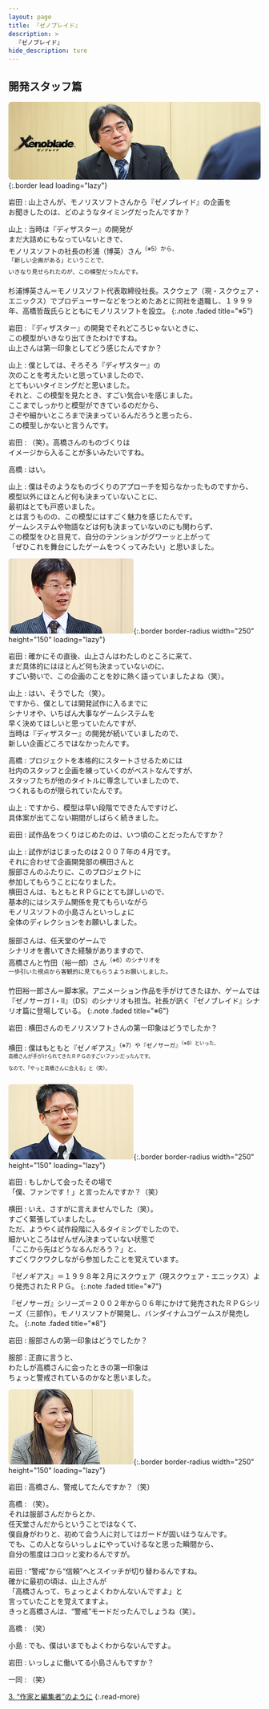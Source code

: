 ```yaml
---
layout: page
title: 『ゼノブレイド』
description: >
  『ゼノブレイド』
hide_description: ture
---
```


## 開発スタッフ篇

![](/interviews/jp/wii/sx4j/vol3/img/mainvisual2.jpg){:.border lead loading="lazy"}

岩田
: 山上さんが、モノリスソフトさんから『ゼノブレイド』の企画を<br>お聞きしたのは、どのようなタイミングだったんですか？

山上
: 当時は『ディザスター』の開発が<br>まだ大詰めにもなっていないときで、<br>モノリスソフトの社長の杉浦（博英）さん<SUP>（※5）から、<br>「新しい企画がある」ということで、<br>いきなり見せられたのが、この模型だったんです。

杉浦博英さん＝モノリスソフト代表取締役社長。スクウェア（現・スクウェア・エニックス）でプロデューサーなどをつとめたあとに同社を退職し、１９９９年、高橋哲哉氏らとともにモノリスソフトを設立。
{:.note .faded title="※5"}

岩田
: 『ディザスター』の開発でそれどころじゃないときに、<br>この模型がいきなり出てきたわけですね。<br>山上さんは第一印象としてどう感じたんですか？

山上
: 僕としては、そろそろ『ディザスター』の<br>次のことを考えたいと思っていましたので、<br>とてもいいタイミングだと思いました。<br>それと、この模型を見たとき、すごい気合いを感じました。<br>ここまでしっかりと模型ができているのだから、<br>さぞや細かいところまで決まっているんだろうと思ったら、<br>この模型しかないと言うんです。

岩田
: （笑）。高橋さんのものづくりは<br>イメージから入ることが多いみたいですね。

高橋
: はい。

山上
: 僕はそのようなものづくりのアプローチを知らなかったものですから、<br>模型以外にほとんど何も決まっていないことに、<br>最初はとても戸惑いました。<br>とは言うものの、この模型にはすごく魅力を感じたんです。<br>ゲームシステムや物語などは何も決まっていないのにも関わらず、<br>この模型をひと目見て、自分のテンションがグワーッと上がって<br>「ぜひこれを舞台にしたゲームをつくってみたい」と思いました。

![](/interviews/jp/wii/sx4j/vol3/img/photo004.jpg){:.border border-radius width="250" height="150" loading="lazy"}

岩田
: 確かにその直後、山上さんはわたしのところに来て、<br>まだ具体的にはほとんど何も決まっていないのに、<br>すごい勢いで、この企画のことを妙に熱く語っていましたよね（笑）。

山上
: はい、そうでした（笑）。<br>ですから、僕としては開発試作に入るまでに<br>シナリオや、いちばん大事なゲームシステムを<br>早く決めてほしいと思っていたんですが、<br>当時は『ディザスター』の開発が続いていましたので、<br>新しい企画どころではなかったんです。

高橋
: プロジェクトを本格的にスタートさせるためには<br>社内のスタッフと企画を練っていくのがベストなんですが、<br>スタッフたちが他のタイトルに専念していましたので、<br>つくれるものが限られていたんです。

山上
: ですから、模型は早い段階でできたんですけど、<br>具体案が出てこない期間がしばらく続きました。

岩田
: 試作品をつくりはじめたのは、いつ頃のことだったんですか？

山上
: 試作がはじまったのは２００７年の４月です。<br>それに合わせて企画開発部の横田さんと<br>服部さんのふたりに、このプロジェクトに<br>参加してもらうことになりました。<br>横田さんは、もともとＲＰＧにとても詳しいので、<br>基本的にはシステム関係を見てもらいながら<br>モノリスソフトの小島さんといっしょに<br>全体のディレクションをお願いしました。<br>&nbsp;<br>服部さんは、任天堂のゲームで<br>シナリオを書いてきた経験がありますので、<br>高橋さんと竹田（裕一郎）さん<SUP>（※6）のシナリオを<br>一歩引いた視点から客観的に見てもらうようお願いしました。

竹田裕一郎さん＝脚本家。アニメーション作品を手がけてきたほか、ゲームでは『ゼノサーガ I・II』（DS）のシナリオも担当。社長が訊く『ゼノブレイド』シナリオ篇に登場している。
{:.note .faded title="※6"}

岩田
: 横田さんのモノリスソフトさんの第一印象はどうでしたか？

横田
: 僕はもともと『ゼノギアス』<SUP>（※7）や『ゼノサーガ』<SUP>（※8）といった、<br>高橋さんが手がけられてきたＲＰＧのすごいファンだったんです。<br>なので、「やっと高橋さんに会える」と（笑）。

![](/interviews/jp/wii/sx4j/vol3/img/photo005.jpg){:.border border-radius width="250" height="150" loading="lazy"}

岩田
: もしかして会ったその場で<br>「僕、ファンです！」と言ったんですか？（笑）

横田
: いえ、さすがに言えませんでした（笑）。<br>すごく緊張していましたし。<br>ただ、ようやく試作段階に入るタイミングでしたので、<br>細かいところはぜんぜん決まっていない状態で<br>「ここから先はどうなるんだろう？」と、<br>すごくワクワクしながら参加したことを覚えています。

『ゼノギアス』＝１９９８年２月にスクウェア（現スクウェア・エニックス）より発売されたＲＰＧ。
{:.note .faded title="※7"}

『ゼノサーガ』シリーズ＝２００２年から０６年にかけて発売されたＲＰＧシリーズ（三部作）。モノリスソフトが開発し、バンダイナムコゲームスが発売した。
{:.note .faded title="※8"}

岩田
: 服部さんの第一印象はどうでしたか？

服部
: 正直に言うと、<br>わたしが高橋さんに会ったときの第一印象は<br>ちょっと警戒されているのかなと思いました。

![](/interviews/jp/wii/sx4j/vol3/img/photo006.jpg){:.border border-radius width="250" height="150" loading="lazy"}

岩田
: 高橋さん、警戒してたんですか？（笑）

高橋
: （笑）。<br>それは服部さんだからとか、<br>任天堂さんだからということではなくて、<br>僕自身がわりと、初めて会う人に対してはガードが固いほうなんです。<br>でも、この人とならいっしょにやっていけるなと思った瞬間から、<br>自分の態度はコロッと変わるんですが。

岩田
: “警戒”から“信頼”へとスイッチが切り替わるんですね。<br>確かに最初の頃は、山上さんが<br>「高橋さんって、ちょっとよくわかんないんですよ」と<br>言っていたことを覚えてますよ。<br>きっと高橋さんは、“警戒”モードだったんでしょうね（笑）。

高橋
: （笑）

小島
: でも、僕はいまでもよくわからないんですよ。

岩田
: いっしょに働いてる小島さんもですか？

一同
: （笑）

[3. “作家と編集者”のように](3.md)
{:.read-more}

